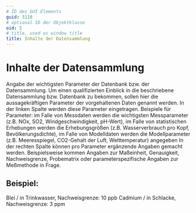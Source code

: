 ```yaml
---
# ID des GUI Elements
guid: 3110
# optional ID der Objektklasse
oid: 5
# title, used as window title
title: Inhalte der Datensammlung
---
```


# Inhalte der Datensammlung

Angabe der wichtigsten Parameter der Datenbank bzw. der Datensammlung. Um einen qualifizierten Einblick in die beschriebene Datensammlung bzw. Datenbank zu bekommen, sollen hier die aussagekräftigen Parameter der vorgehaltenen Daten genannt werden. In der linken Spalte werden diese Parameter eingetragen. Beispiele für Parameter: im Falle von Messdaten werden die wichtigsten Messparameter (z.B. NOx, SO2, Windgeschwindigkeit, pH-Wert), im Falle von statistischen Erhebungen werden die Erhebungsgrößen (z.B. Wasserverbrauch pro Kopf, Bevölkerungsdichte), im Falle von Modelldaten werden die Modellparameter (z.B. Meeresspiegel, CO2-Gehalt der Luft, Welttemperatur) angegeben In der rechten Spalte können pro Parameter ergänzende Angaben gemacht werden. Beispielsweise kommen Angaben zur Maßeinheit, Genauigkeit, Nachweisgrenze, Probematrix oder parameterspezifische Angaben zur Meßmethode in Frage.

## Beispiel:

Blei / in Trinkwasser, Nachweisgrenze: 10 ppb Cadmium / in Schlacke, Nachweisgrenze: 3 ppm
